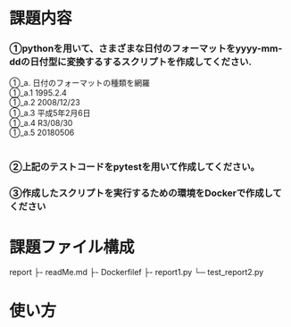 # 課題内容
### ①pythonを用いて、さまざまな日付のフォーマットをyyyy-mm-ddの日付型に変換するするスクリプトを作成してください.

①_a. 日付のフォーマットの種類を網羅<br/>
        ①_a.1 1995.2.4<br/>
        ①_a.2 2008/12/23<br/>
        ①_a.3 平成5年2月6日<br/>
        ①_a.4 R3/08/30<br/>
        ①_a.5 20180506<br/><br/>

### ②上記のテストコードをpytestを用いて作成してください。
### ③作成したスクリプトを実行するための環境をDockerで作成してください

# 課題ファイル構成
report
 ├- readMe.md
 ├- Dockerfilef
 ├- report1.py
 └─ test_report2.py

# 使い方
